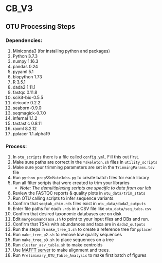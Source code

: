 # CB_V3

## OTU Processing Steps

### Dependencies:

1. Miniconda3 (for installing python and packages)
2. Python 3.7.3
3. numpy 1.16.3
4. pandas 0.24
5. pyyaml 5.1
6. biopython 1.73
7. R 3.5.1
8. dada2 1.11.1
9. fastqc 0.11.8
10. scikit-bio-0.5.5
11. deicode 0.2.2
12. seaborn-0.9.0
13. seqmagick-0.7.0
14. infernal 1.1.2
15. taxtastic 0.8.11
16. raxml 8.2.12
17. pplacer 1.1.alpha19


### Process:

1. In `otu_scripts` there is a file called `config.yml`. Fill this out first.
2. Make sure paths are correct in the `*skeleton.sh` files in `utility_scripts`
3. Make sure your trimming parameters are set in the `TrimmingParams.tsv` file
4. Run `python prepSSnMakeJobs.py` to create batch files for each library
5. Run all filter scripts that were created to trim your libraries
	* _Note: The demultiplexing scripts are specific to data from our lab_
6. Review the FASTQC reports & quality plots in `otu_data/trim_stats`
7. Run OTU calling scripts to infer sequence variants
8. Confirm that `seqtab_chim.rds` files exist in `otu_data/dada2_outputs`
9. Enter file paths for each `.rds` in a CSV file like `otu_data/seq_tabs.csv`
10. Confirm that desired taxonomic databases are on disk
11. Edit `mergeRunandTaxa.sh` to point to your input files and DBs and run.
12. Confirm that TSVs with abundances and taxa are in `dada2_outputs`
13. Run the steps in `make_tree_1.sh` to create a reference tree for `pplacer`
14. Run `make_tree_p2.sh` to remove low quality sequences
15. Run `make_tree_p3.sh` to place sequences on a tree
16. Run `cluster_asv_table.sh` to make centroids
17. Use [MAFFT server](https://mafft.cbrc.jp/alignment/server/large.html) to make alignment and trees.
17. Run `Preliminary_OTU_Table_Analysis` to make first batch of figures





